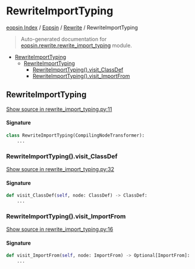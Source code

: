 # RewriteImportTyping

[eopsin Index](../../README.md#eopsin-index) /
[Eopsin](../index.md#eopsin) /
[Rewrite](./index.md#rewrite) /
RewriteImportTyping

> Auto-generated documentation for [eopsin.rewrite.rewrite_import_typing](https://github.com/ImperatorLang/eopsin/blob/master/eopsin/rewrite/rewrite_import_typing.py) module.

- [RewriteImportTyping](#rewriteimporttyping)
  - [RewriteImportTyping](#rewriteimporttyping-1)
    - [RewriteImportTyping().visit_ClassDef](#rewriteimporttyping()visit_classdef)
    - [RewriteImportTyping().visit_ImportFrom](#rewriteimporttyping()visit_importfrom)

## RewriteImportTyping

[Show source in rewrite_import_typing.py:11](https://github.com/ImperatorLang/eopsin/blob/master/eopsin/rewrite/rewrite_import_typing.py#L11)

#### Signature

```python
class RewriteImportTyping(CompilingNodeTransformer):
    ...
```

### RewriteImportTyping().visit_ClassDef

[Show source in rewrite_import_typing.py:32](https://github.com/ImperatorLang/eopsin/blob/master/eopsin/rewrite/rewrite_import_typing.py#L32)

#### Signature

```python
def visit_ClassDef(self, node: ClassDef) -> ClassDef:
    ...
```

### RewriteImportTyping().visit_ImportFrom

[Show source in rewrite_import_typing.py:16](https://github.com/ImperatorLang/eopsin/blob/master/eopsin/rewrite/rewrite_import_typing.py#L16)

#### Signature

```python
def visit_ImportFrom(self, node: ImportFrom) -> Optional[ImportFrom]:
    ...
```